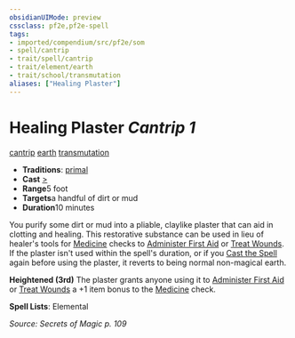 ```yaml
---
obsidianUIMode: preview
cssclass: pf2e,pf2e-spell
tags:
- imported/compendium/src/pf2e/som
- spell/cantrip
- trait/spell/cantrip
- trait/element/earth
- trait/school/transmutation
aliases: ["Healing Plaster"]
---
```

# Healing Plaster *Cantrip 1*   
[cantrip](cantrip.md)  [earth](earth.md)  [transmutation](transmutation.md)  

- **Traditions**: [primal](primal.md)
- **Cast** [>](chapter-9-playing-the-game.md#Actions "Single Action") 
- **Range**5 foot
- **Targets**a handful of dirt or mud
- **Duration**10 minutes

You purify some dirt or mud into a pliable, claylike plaster that can aid in clotting and healing. This restorative substance can be used in lieu of healer's tools for [Medicine](../skills.md#Medicine) checks to [Administer First Aid](administer-first-aid.md) or [Treat Wounds](treat-wounds.md). If the plaster isn't used within the spell's duration, or if you [Cast the Spell](cast-a-spell.md) again before using the plaster, it reverts to being normal non-magical earth.

**Heightened (3rd)** The plaster grants anyone using it to [Administer First Aid](administer-first-aid.md) or [Treat Wounds](treat-wounds.md) a +1 item bonus to the [Medicine](../skills.md#Medicine) check.

**Spell Lists**: Elemental

*Source: Secrets of Magic p. 109*